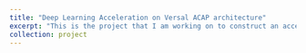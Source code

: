 ```yaml
---
title: "Deep Learning Acceleration on Versal ACAP architecture"
excerpt: "This is the project that I am working on to construct an accelerator on the vck190 board to efficiently enhance the performance of the deep learning models."
collection: project
---
```

